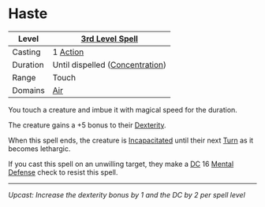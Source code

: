 # Haste

| Level    | [3rd Level Spell](3rd%20Level%20Spells.md)                            |
| -------- | --------------------------------------------------------------------- |
| Casting  | 1 [Action](../../../../Game%20Procedures/Core%20Procedures/Action.md) |
| Duration | Until dispelled ([Concentration](../../Concentration.md))             |
| Range    | Touch                                                                 |
| Domains  | [Air](../../Spell%20Domains/Air.md)                                   |

You touch a creature and imbue it with magical speed for the duration.

The creature gains a +5 bonus to their [Dexterity](../../../../Player%20Characters/The%20Ability%20Scores/Dexterity.md).

When this spell ends, the creature is [Incapacitated](../../../../Game%20Procedures/Conditions/Incapacitated.md) until their next [Turn](../../../../Game%20Procedures/Core%20Procedures/Turn.md) as it becomes lethargic.

If you cast this spell on an unwilling target, they make a [DC](../../../../Game%20Procedures/Core%20Procedures/DC.md) 16 [Mental Defense](../../../../Player%20Characters/Derived%20Statistics/Mental%20Defense.md) check to resist this spell.

---
*Upcast: Increase the dexterity bonus by 1 and the DC by 2 per spell level*
